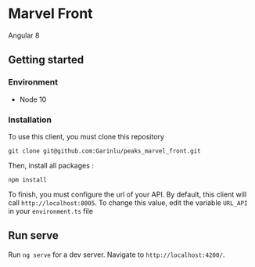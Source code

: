 # Marvel Front

Angular 8

## Getting started

### Environment

* Node 10

### Installation

To use this client, you must clone this repository

```shell
git clone git@github.com:Garinlu/peaks_marvel_front.git
```

Then, install all packages :

```shell
npm install
```

To finish, you must configure the url of your API. By default, this client will call `http://localhost:8005`.
To change this value, edit the variable `URL_API` in your `environment.ts` file

## Run serve

Run `ng serve` for a dev server. Navigate to `http://localhost:4200/`. 

